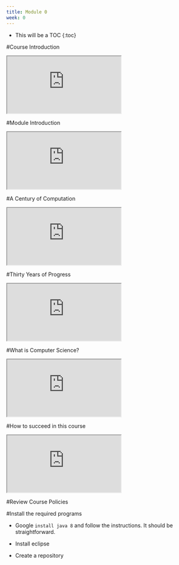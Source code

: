 ```yaml
---
title: Module 0
week: 0
---
```


* This will be a TOC
{:toc}

#Course Introduction

<iframe src="https://wustl.box.com/s/xsad70ae9xn7fcxya3sfozgd6fp19hvt" 

               width="640" height="360" 

               frameborder="0" 

               webkitallowfullscreen mozallowfullscreen allowfullscreen>
			   
</iframe>
			   
#Module Introduction

<iframe src="https://wustl.box.com/s/34j3fdlrpgtlsrz07kdj1alasvhr9oa5" 

               width="640" height="360" 

               frameborder="0" 

               webkitallowfullscreen mozallowfullscreen allowfullscreen>
			   
</iframe>

#A Century of Computation

<iframe src="https://wustl.box.com/s/34j3fdlrpgtlsrz07kdj1alasvhr9oa5" 

               width="640" height="360" 

               frameborder="0" 

               webkitallowfullscreen mozallowfullscreen allowfullscreen>
			   
</iframe>
			   
#Thirty Years of Progress

<iframe src="https://wustl.box.com/s/o7d3s4e2kbrnkvalvedbzaxqwj1e4wbe" 

               width="640" height="360" 

               frameborder="0" 

               webkitallowfullscreen mozallowfullscreen allowfullscreen>
			   
</iframe>
			   
#What is Computer Science?

<iframe src="https://wustl.box.com/s/o7d3s4e2kbrnkvalvedbzaxqwj1e4wbe" 

               width="640" height="360" 

               frameborder="0" 

               webkitallowfullscreen mozallowfullscreen allowfullscreen>
			   
</iframe>
			   
#How to succeed in this course

<iframe src="https://wustl.box.com/s/usq0gfpa52xuk3aetyewz8lph7x64fp9" 

               width="640" height="360" 

               frameborder="0" 

               webkitallowfullscreen mozallowfullscreen allowfullscreen>
			   
</iframe>
			   
#Review Course Policies

#Install the required programs

* Google `install java 8` and follow the instructions. It should be straightforward.

* Install eclipse

* Create a repository